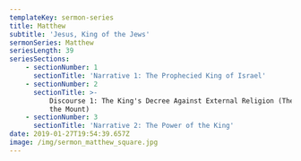 ```yaml
---
templateKey: sermon-series
title: Matthew
subtitle: 'Jesus, King of the Jews'
sermonSeries: Matthew
seriesLength: 39
seriesSections:
    - sectionNumber: 1
      sectionTitle: 'Narrative 1: The Prophecied King of Israel'
    - sectionNumber: 2
      sectionTitle: >-
          Discourse 1: The King's Decree Against External Religion (The Sermon on
          the Mount)
    - sectionNumber: 3
      sectionTitle: 'Narrative 2: The Power of the King'
date: 2019-01-27T19:54:39.657Z
image: /img/sermon_matthew_square.jpg
---
```


